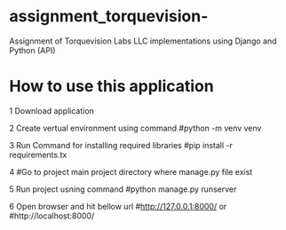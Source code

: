 # assignment_torquevision-
Assignment of Torquevision Labs LLC implementations using Django and Python (API)


# How to use this application

1
Download application

2
Create vertual environment using command
#python -m venv venv

3
Run Command for installing required libraries
#pip install -r requirements.tx

4
#Go to project main project directory where manage.py file exist

5
Run project usning command
#python manage.py runserver

6
Open browser and hit bellow url
#http://127.0.0.1:8000/
or
#http://localhost:8000/
